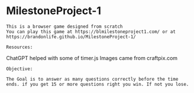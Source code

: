 # MilestoneProject-1

    This is a browser game designed from scratch
    You can play this game at https://blmilestoneproject1.com/ or at https://brandonlife.github.io/MilestoneProject-1/

    Resources:

ChatGPT helped with some of timer.js
Images came from craftpix.com

    Objective:

    The Goal is to answer as many questions correctly before the time ends. if you get 15 or more questions right you win. If not you lose.
